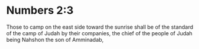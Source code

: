 # Numbers 2:3

Those to camp on the east side toward the sunrise shall be of the standard of the camp of Judah by their companies, the chief of the people of Judah being Nahshon the son of Amminadab,
